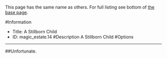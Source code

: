 This page has the same name as others. For full listing see bottom of [the base page](a_stillborn.md).

#Information
 - Title: A Stillborn Child
 - ID: magic_estate.14
#Description
A Stillborn Child
#Options

___
##Unfortunate.
